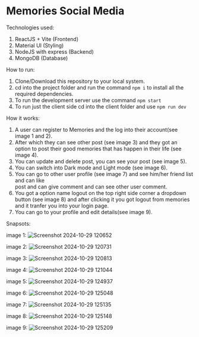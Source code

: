 ﻿# Memories Social Media





Technologies used:

 1. ReactJS + Vite (Frontend)
 2. Material UI (Styling)
 3. NodeJS with express (Backend)
 4. MongoDB (Database)


How to run:

1. Clone/Download this repository to your local system.
2. cd into the project folder and run the command `npm i` to install all the required dependencies.
3. To run the development server use the command `npm start`
4. To run just the client side cd into the client folder and use `npm run dev`


How it works: 
   1. A user can register to Memories and the log into their account(see image 1 and 2). 
   2. After which they can see other post (see image 3) and they got an option to post their 
    good memories that has happen in their life (see image 4).
   3. You can update and delete post,  you can see your post (see image 5).
   4. You can switch into Dark mode and Light mode (see image 6).
   5. You can go to other user profile (see image 7) and see him/her friend list and can like  
      post and can give comment and can see other user comment.
   6. You got a option name logout on the top right side corner a dropdown button (see image 8) 
      and after clicking it you got logout from memories and it tranfer you into your login 
       page.
   7. You can go to your profile and edit details(see image 9).



Snapsots:

image 1:
![Screenshot 2024-10-29 120652](https://github.com/user-attachments/assets/472ff407-2d5e-4d4d-ad24-2be7963d47a8)

image 2:
![Screenshot 2024-10-29 120731](https://github.com/user-attachments/assets/587bb829-a910-4b8d-8e9a-2bf05383b468)

image 3:
![Screenshot 2024-10-29 120813](https://github.com/user-attachments/assets/5493a514-1dc3-4223-ac7b-0b5b8da4b66f)

image 4:
![Screenshot 2024-10-29 121044](https://github.com/user-attachments/assets/ef2b5015-0278-49a2-b990-fe1cf6a6c13d)

image 5:
![Screenshot 2024-10-29 124937](https://github.com/user-attachments/assets/3a89aa6c-ce64-4404-9f72-e2c528d724de)

image 6:
![Screenshot 2024-10-29 125048](https://github.com/user-attachments/assets/73171cd1-9260-4417-b42a-1193cce9ec17)

image 7:
![Screenshot 2024-10-29 125135](https://github.com/user-attachments/assets/6b7a9821-baa4-4996-99fa-dc90fa75033e)

image 8:
![Screenshot 2024-10-29 125148](https://github.com/user-attachments/assets/2f813a4c-1bea-46ad-a0b5-a4042ef0b644)

image 9:
![Screenshot 2024-10-29 125209](https://github.com/user-attachments/assets/3dd7e6b9-be99-4480-8cf9-82aca8ac9c28)



